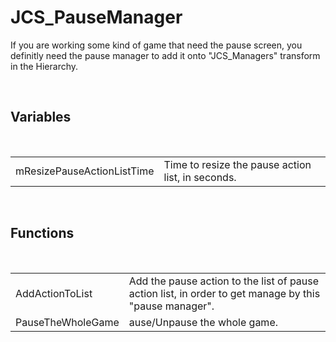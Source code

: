 <div id="content-header">
  <h1>JCS_PauseManager</h1>
</div>

<p>
  If you are working some kind of game that need the pause screen, you
  definitly need the pause manager to add it onto "JCS_Managers" transform
  in the Hierarchy.
</p>


<br/>
<h2>Variables</h2>
<br/>

<table>
  <tr>
    <td>mResizePauseActionListTime</td>
    <td>Time to resize the pause action list, in seconds.</td>
  </tr>
</table>


<br/>
<h2>Functions</h2>
<br/>

<table>
  <tr>
    <td>AddActionToList</td>
    <td>
      Add the pause action to the list of pause action list, in order
      to get manage by this "pause manager".
    </td>
  </tr>
  <tr>
    <td>PauseTheWholeGame</td>
    <td>ause/Unpause the whole game.</td>
  </tr>
</table>
